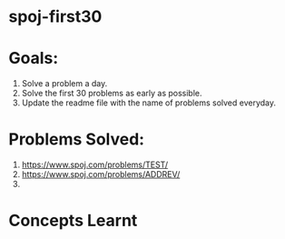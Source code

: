 # spoj-first30

# Goals: 
  1. Solve a problem a day.
  2. Solve the first 30 problems as early as possible.
  3. Update the readme file with the name of problems solved everyday.
 
 # Problems Solved:
  1. https://www.spoj.com/problems/TEST/
  2. https://www.spoj.com/problems/ADDREV/
  3. 
 
 
 # Concepts Learnt 
 
